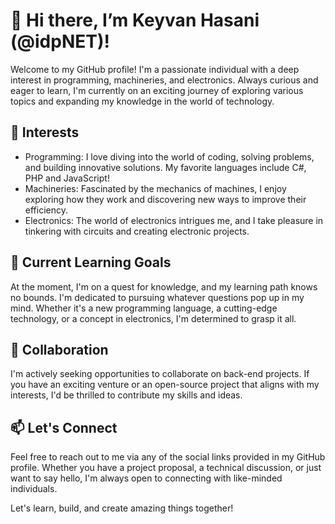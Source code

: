 # 👋 Hi there, I’m Keyvan Hasani (@idpNET)!

Welcome to my GitHub profile! I'm a passionate individual with a deep interest in programming, machineries, and electronics. Always curious and eager to learn, I'm currently on an exciting journey of exploring various topics and expanding my knowledge in the world of technology.

## 🔭 Interests

- Programming: I love diving into the world of coding, solving problems, and building innovative solutions. My favorite languages include C#, PHP and JavaScript!
- Machineries: Fascinated by the mechanics of machines, I enjoy exploring how they work and discovering new ways to improve their efficiency.
- Electronics: The world of electronics intrigues me, and I take pleasure in tinkering with circuits and creating electronic projects.

## 🌱 Current Learning Goals

At the moment, I'm on a quest for knowledge, and my learning path knows no bounds. I'm dedicated to pursuing whatever questions pop up in my mind. Whether it's a new programming language, a cutting-edge technology, or a concept in electronics, I'm determined to grasp it all.

## 💞️ Collaboration

I'm actively seeking opportunities to collaborate on back-end projects. If you have an exciting venture or an open-source project that aligns with my interests, I'd be thrilled to contribute my skills and ideas.

## 📫 Let's Connect

Feel free to reach out to me via any of the social links provided in my GitHub profile. Whether you have a project proposal, a technical discussion, or just want to say hello, I'm always open to connecting with like-minded individuals.

Let's learn, build, and create amazing things together!
